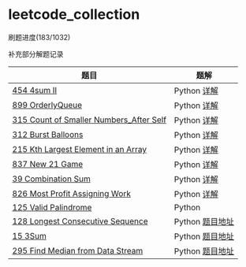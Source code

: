 # leetcode_collection

刷题进度(183/1032)

补充部分解题记录

题目 | 题解
-|-|
[454 4sum II][1] | Python [详解](https://marcelarthur.xyz/4sum%20II/)
[899 OrderlyQueue][2] | Python [详解](https://marcelarthur.xyz/Leetcode_899_Orderly_Queue/)
[315 Count of Smaller Numbers_After Self][3] | Python [详解](https://marcelarthur.xyz/315-Count-of-Smaller-Numbers-After-Self/)
[312 Burst Balloons][4] | Python [详解](https://marcelarthur.xyz/312-Burst-Balloons-LeetCode/)
[215 Kth Largest Element in an Array][5] | Python [详解](https://marcelarthur.xyz/TopK/)
[837 New 21 Game][6] | Python [详解](https://marcelarthur.xyz/LeetCode%E6%AF%8F%E6%97%A5%E4%B8%89%E9%A2%98pickone-837-New-21-Game/#more)
[39 Combination Sum][7] | Python [详解](https://marcelarthur.xyz/LeetCode%E6%AF%8F%E6%97%A5%E4%B8%89%E9%A2%98pickone-39-Combination-Sum/)
[826 Most Profit Assigning Work][8] | Python [详解](https://marcelarthur.xyz/LeetCode%E6%AF%8F%E6%97%A5%E4%B8%89%E9%A2%98pickone-826-Most-Profit-Assigning-Work/)
[125 Valid Palindrome][9] | Python 
[128 Longest Consecutive Sequence][10] | Python [题目地址](https://leetcode.com/problems/longest-consecutive-sequence)
[15 3Sum][11] | Python [题目地址](https://leetcode.com/problems/3sum/)
[295 Find Median from Data Stream][12] | Python [题目地址](https://leetcode.com/problems/find-median-from-data-stream)


 

  











[1]: ./454_4Sum_II.py
[2]: ./899_Orderly_Queue.py
[3]: ./315_Count_of_Smaller_Numbers_After_Self.py
[4]: ./312_Burst_Balloons.py
[5]: ./215_Kth_Largest_Element_in_an_Array.py
[6]: ./837_New_21_Game.py
[7]: ./39_Combination_Sum.py
[8]: ./826_Most_Profit_Assigning_Work.py
[9]: ./125_Valid_Palindrome.py
[10]: ./128_Longest_Consecutive_Sequence.py
[11]: ./15_3sum.py
[12]: ./295_Find_Median_from_Data_Stream.py